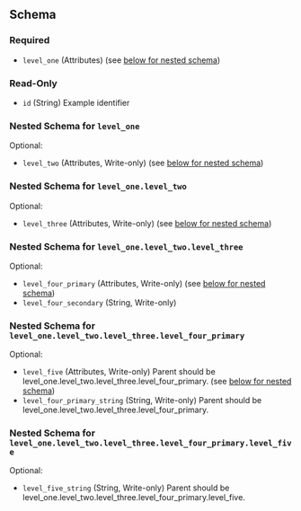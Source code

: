 ## Schema

### Required

- `level_one` (Attributes) (see [below for nested schema](#nestedatt--level_one))

### Read-Only

- `id` (String) Example identifier

<a id="nestedatt--level_one"></a>
### Nested Schema for `level_one`

Optional:

- `level_two` (Attributes, Write-only) (see [below for nested schema](#nestedatt--level_one--level_two))

<a id="nestedatt--level_one--level_two"></a>
### Nested Schema for `level_one.level_two`

Optional:

- `level_three` (Attributes, Write-only) (see [below for nested schema](#nestedatt--level_one--level_two--level_three))

<a id="nestedatt--level_one--level_two--level_three"></a>
### Nested Schema for `level_one.level_two.level_three`

Optional:

- `level_four_primary` (Attributes, Write-only) (see [below for nested schema](#nestedatt--level_one--level_two--level_three--level_four_primary))
- `level_four_secondary` (String, Write-only)

<a id="nestedatt--level_one--level_two--level_three--level_four_primary"></a>
### Nested Schema for `level_one.level_two.level_three.level_four_primary`

Optional:

- `level_five` (Attributes, Write-only) Parent should be level_one.level_two.level_three.level_four_primary. (see [below for nested schema](#nestedatt--level_one--level_two--level_three--level_four_primary--level_five))
- `level_four_primary_string` (String, Write-only) Parent should be level_one.level_two.level_three.level_four_primary.

<a id="nestedatt--level_one--level_two--level_three--level_four_primary--level_five"></a>
### Nested Schema for `level_one.level_two.level_three.level_four_primary.level_five`

Optional:

- `level_five_string` (String, Write-only) Parent should be level_one.level_two.level_three.level_four_primary.level_five.
